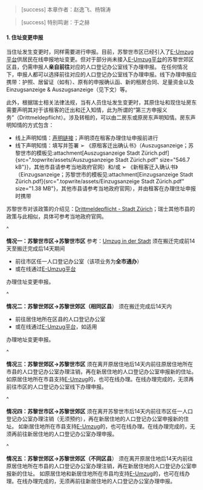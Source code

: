 > [success] 本章作者：赵逸飞、杨锦涛

> [success] 特别鸣谢：于之赫

#### **1. 住址变更申报**

当住址发生变更时，同样需要进行申报。目前，苏黎世市区已经引入了[E-Umzug平台](https://www.eumzug.swiss/eumzugngx/global)供居民在线申报地址变更。但对于部分尚未接入[E-Umzug平台](https://www.eumzug.swiss/eumzugngx/global)的苏黎世郊区区县，仍需申报人**亲自前往**对应的人口登记办公室线下办理申报。
在任何情况下，申报人都可以选择前往对应的人口登记办公室线下办理申报。线下办理申报应携带：护照、居留证（如有）、原有的申报确认函、新的租房合同、足量资金以及Einzugsanzeige & Auszugsanzeige（见下文）等。

此外，根据瑞士相关法律法规，当有人员住址发生变更时，其原住址和现住址房东需要声明其对于该租客的迁出和迁入知情，此为所谓的“第三方申报义务”（Drittmeldepflicht）。涉及转租的，可以由二房东或原房东声明知情。房东声明知情的方式包含：
- 线上声明知情：[声明链接](https://www.drittmeldung.ch/ui/#/home)；声明须在租客办理住址申报前进行
- 线下声明知情：填写并签署
  ➢ 《原租客迁出确认书》（Auszugsanzeige；苏黎世市的模板见:attachment[Auszugsanzeige Stadt Zürich.pdf]{src=".topwrite/assets/Auszugsanzeige Stadt Zürich.pdf" size="546.7 kB"}}，其他市县请参考当地政府官网）和/或
  ➢ 《新租客迁入确认书》（Einzugsanzeige；苏黎世市的模板见:attachment[Einzugsanzeige Stadt Zürich.pdf]{src=".topwrite/assets/Einzugsanzeige Stadt Zürich.pdf" size="1.38 MB"}，其他市县请参考当地政府官网），并由租客在办理住址申报时携带

苏黎世市对该政策的介绍见：[Drittmeldepflicht - Stadt Zürich](<https://www.stadt-zuerich.ch/prd/de/index/bevoelkerungsamt/umziehenmelden/drittmeldepflicht.html>)；瑞士其他市县的政策与此相似，具体可参考当地政府官网。

^

**情况一：苏黎世市区→苏黎世市区**
参考：[Umzug in der Stadt](https://www.eumzug.swiss/eumzugngx/global)
须在搬迁完成前14天至搬迁完成后14天期间

* 前往市区任一人口登记办公室（该项业务为**全市通办**）
* 或在线通过[E-Umzug平台](https://www.stadt-zuerich.ch/prd/de/index/bevoelkerungsamt/onlineschalter/eumzug.html)

办理住址变更申报。

^

**情况二：苏黎世郊区→苏黎世郊区（相同区县**）
须在搬迁完成后14天内

* 前往居住地所在区县的人口登记办公室
* 或在线通过[E-Umzug平台](https://www.eumzug.swiss/eumzugngx/global)，如适用

办理地址变更申报。

^

**情况三：苏黎世郊区→苏黎世市区**
须在离开原居住地后14天内前往原居住地所在市县的人口登记办公室办理注销，再在新居住地的人口登记办公室申报新的住址。
如原居住地所在市县支持[E-Umzug](https://www.eumzug.swiss/eumzugngx/global)的，也可在线办理。在线办理完成的，无须再前往市区的人口登记办公室线下办理申报。

^

**情况四：苏黎世市区→苏黎世郊区**
须在离开苏黎世市后14天内前往市区任一人口登记办公室办理注销（无须预约），再在新居住地的人口登记办公室申报新的住址。
如新居住地所在市县支持[E-Umzug](https://www.eumzug.swiss/eumzugngx/global)的，也可在线办理。在线办理完成的，无须再前往新居住地的人口登记办公室办理申报。

^

**情况五：苏黎世郊区→苏黎世郊区（不同区县**）
须在离开原居住地后14天内前往原居住地所在市县的人口登记办公室办理注销，再在新居住地的人口登记办公室申报新的住址。
如原居住地和新居住地所在市县均支持[E-Umzug](https://www.eumzug.swiss/eumzugngx/global)的，也可在线办理。在线办理完成的，无须再前往新居住地的人口登记办公室办理申报。
